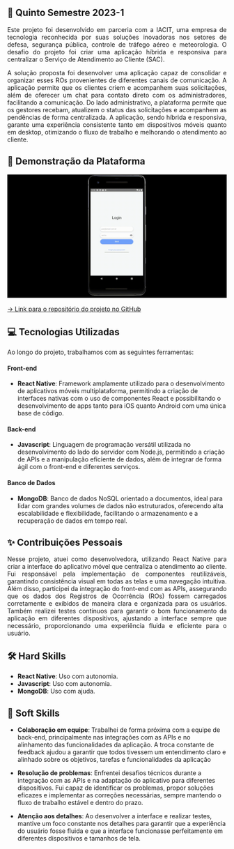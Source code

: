 ## 📝 Quinto Semestre 2023-1

<p align="justify">
Este projeto foi desenvolvido em parceria com a IACIT, uma empresa de tecnologia reconhecida por suas soluções inovadoras nos setores de defesa, segurança pública, controle de tráfego 
aéreo e meteorologia. O desafio do projeto foi criar uma aplicação híbrida e responsiva para centralizar o Serviço de Atendimento ao Cliente (SAC). 
</p>

<p align="justify">
A solução proposta foi desenvolver uma aplicação capaz de consolidar e organizar esses ROs provenientes de diferentes canais de comunicação. A aplicação permite que os clientes criem e 
acompanhem suas solicitações, além de oferecer um chat para contato direto com os administradores, facilitando a comunicação. Do lado administrativo, a plataforma permite que os gestores 
recebam, atualizem o status das solicitações e acompanhem as pendências de forma centralizada. A aplicação, sendo híbrida e responsiva, garante uma experiência consistente tanto em 
dispositivos móveis quanto em desktop, otimizando o fluxo de trabalho e melhorando o atendimento ao cliente.
</p>

## 🚀 Demonstração da Plataforma

<p align="center">
  <img src="https://github.com/deborafaria01/TG-fatec/blob/main/Gifs/LoginAdmin.gif" style="width: 700px; height: auto;">
</p>

[→ Link para o repositório do projeto no GitHub](https://github.com/deborafaria01/Reportify_Doc)

## 💻 Tecnologias Utilizadas
Ao longo do projeto, trabalhamos com as seguintes ferramentas:

#### Front-end
- **React Native**: Framework amplamente utilizado para o desenvolvimento de aplicativos móveis multiplataforma, permitindo a criação de interfaces nativas com o uso de componentes React 
e possibilitando o desenvolvimento de apps tanto para iOS quanto Android com uma única base de código.

#### Back-end
- **Javascript**: Linguagem de programação versátil utilizada no desenvolvimento do lado do servidor com Node.js, permitindo a criação de APIs e a manipulação eficiente de dados, além de 
integrar de forma ágil com o front-end e diferentes serviços.

#### Banco de Dados
- **MongoDB**: Banco de dados NoSQL orientado a documentos, ideal para lidar com grandes volumes de dados não estruturados, oferecendo alta escalabilidade e flexibilidade, facilitando o 
armazenamento e a recuperação de dados em tempo real.

## ✨ Contribuições Pessoais

<p align="justify">
Nesse projeto, atuei como desenvolvedora, utilizando React Native para criar a interface do aplicativo móvel que centraliza o atendimento ao cliente. Fui responsável pela implementação 
de componentes reutilizáveis, garantindo consistência visual em todas as telas e uma navegação intuitiva. Além disso, participei da integração do front-end com as APIs, assegurando que 
os dados dos Registros de Ocorrência (ROs) fossem carregados corretamente e exibidos de maneira clara e organizada para os usuários. Também realizei testes contínuos para garantir o bom 
funcionamento da aplicação em diferentes dispositivos, ajustando a interface sempre que necessário, proporcionando uma experiência fluida e eficiente para o usuário.
</p>

## 🛠️ Hard Skills
- **React Native**: Uso com autonomia.
- **Javascript**: Uso com autonomia.
- **MongoDB**: Uso com ajuda.

## 🌱 Soft Skills
- **Colaboração em equipe**: Trabalhei de forma próxima com a equipe de back-end, principalmente nas integrações com as APIs e no alinhamento das funcionalidades da aplicação. A troca 
constante de feedback ajudou a garantir que todos tivessem um entendimento claro e alinhado sobre os objetivos, tarefas e funcionalidades da aplicação
  
- **Resolução de problemas**: Enfrentei desafios técnicos durante a integração com as APIs e na adaptação do aplicativo para diferentes dispositivos. Fui capaz de identificar os 
problemas, propor soluções eficazes e implementar as correções necessárias, sempre mantendo o fluxo de trabalho estável e dentro do prazo.

- **Atenção aos detalhes**: Ao desenvolver a interface e realizar testes, mantive um foco constante nos detalhes para garantir que a experiência do usuário fosse fluida e que a interface 
funcionasse perfeitamente em diferentes dispositivos e tamanhos de tela.

